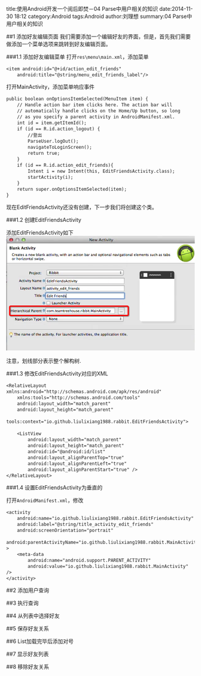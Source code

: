 title:使用Android开发一个阅后即焚－04 Parse中用户相关的知识
date:2014-11-30 18:12
category:Android
tags:Android
author:刘理想
summary:04 Parse中用户相关的知识

##1 添加好友编辑页面
我们需要添加一个编辑好友的界面，但是，首先我们需要做添加一个菜单选项来跳转到好友编辑页面。

###1.1 添加好友编辑菜单
打开`res\menu\main.xml`，添加菜单

```
<item android:id="@+id/action_edit_friends"
    android:title="@string/menu_edit_friends_label"/>
```

打开MainActivity，添加菜单响应事件

```
public boolean onOptionsItemSelected(MenuItem item) {
    // Handle action bar item clicks here. The action bar will
    // automatically handle clicks on the Home/Up button, so long
    // as you specify a parent activity in AndroidManifest.xml.
    int id = item.getItemId();
    if (id == R.id.action_logout) {
        //登出
        ParseUser.logOut();
        navigateToLoginScreen();
        return true;
    }
    if (id == R.id.action_edit_friends){
        Intent i = new Intent(this, EditFriendsActivity.class);
        startActivity(i);
    }
    return super.onOptionsItemSelected(item);
}
```

现在EditFriendsActivity还没有创建，下一步我们将创建这个类。

###1.2 创建EditFriendsActivity

添加EditFriendsActivity如下
![images](images/Snip20141130_2.png)

注意，划线部分表示整个解构树.

###1.3 修改EditFriendsActivity对应的XML

```
<RelativeLayout xmlns:android="http://schemas.android.com/apk/res/android"
    xmlns:tools="http://schemas.android.com/tools"
    android:layout_width="match_parent"
    android:layout_height="match_parent"
    tools:context="io.github.liulixiang1988.rabbit.EditFriendsActivity">

    <ListView
        android:layout_width="match_parent"
        android:layout_height="match_parent"
        android:id="@android:id/list"
        android:layout_alignParentTop="true"
        android:layout_alignParentLeft="true"
        android:layout_alignParentStart="true" />
</RelativeLayout>
```

###1.4 设置EditFriendsActivity为垂直的

打开`AndroidManifest.xml`，修改
```
<activity
    android:name="io.github.liulixiang1988.rabbit.EditFriendsActivity"
    android:label="@string/title_activity_edit_friends"
    android:screenOrientation="portrait"
    android:parentActivityName="io.github.liulixiang1988.rabbit.MainActivity" >
    <meta-data
        android:name="android.support.PARENT_ACTIVITY"
        android:value="io.github.liulixiang1988.rabbit.MainActivity" />
</activity>
```

##2 添加用户查询

##3 执行查询

##4 从列表中选择好友

##5 保存好友关系

##6 List加载完毕后添加对号

##7 显示好友列表

##8 移除好友关系